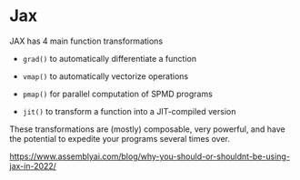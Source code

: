 # Jax

JAX has 4 main function transformations 

* `grad()` to automatically differentiate a function

* `vmap()` to automatically vectorize operations

* `pmap()` for parallel computation of SPMD programs

* `jit()` to transform a function into a JIT-compiled version

These transformations are (mostly) composable, very powerful, and have the potential to expedite your programs several times over.

https://www.assemblyai.com/blog/why-you-should-or-shouldnt-be-using-jax-in-2022/

